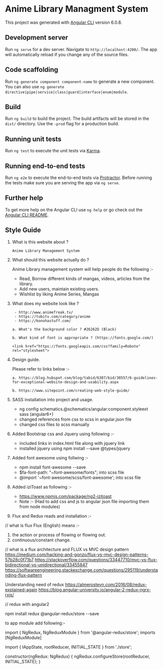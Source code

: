 <!-- Use https://stackedit.io/app to edit and test md files  -->

# Anime Library Managment System

This project was generated with [Angular CLI](https://github.com/angular/angular-cli) version 6.0.8.

## Development server

Run `ng serve` for a dev server. Navigate to `http://localhost:4200/`. The app will automatically reload if you change any of the source files.

## Code scaffolding

Run `ng generate component component-name` to generate a new component. You can also use `ng generate directive|pipe|service|class|guard|interface|enum|module`.

## Build

Run `ng build` to build the project. The build artifacts will be stored in the `dist/` directory. Use the `-prod` flag for a production build.

## Running unit tests

Run `ng test` to execute the unit tests via [Karma](https://karma-runner.github.io).

## Running end-to-end tests

Run `ng e2e` to execute the end-to-end tests via [Protractor](http://www.protractortest.org/).
Before running the tests make sure you are serving the app via `ng serve`.

## Further help

To get more help on the Angular CLI use `ng help` or go check out the [Angular CLI README](https://github.com/angular/angular-cli/blob/master/README.md).


## Style Guide

1. What is this website about ?

       Anime Library Management System

2. What should this website actually do ?

      Anime Library management system will help people do the following :-  
  
      - Read, Borrow different kinds of mangas, videos, articles from the library.      
      - Add new users, maintain existing users.
      - Wishlist by liking Anime Series, Mangas
  
3. What does my website look like ?
  
        - http://www.animefreak.tv/
        - https://tubitv.com/category/anime
        - https://konohastuff.com/
  
      `a. What's the background color ? #26262D (Black)`
      
      `b. What kind of font is appropriate ? (https://fonts.google.com/)` 
      
      `<link href="https://fonts.googleapis.com/css?family=Roboto" rel="stylesheet">`
  
4. Design guide.
    
    Please refer to links below :-
   
   `a. https://blog.hubspot.com/blog/tabid/6307/bid/30557/6-guidelines-for-exceptional-website-design-and-usability.aspx`
   
   `b. https://www.sitepoint.com/creating-web-style-guide/`

5. SASS installation into project and usage.

    - ng config schematics.@schematics/angular:component.styleext sass (angular6+)
    - changed references from css to scss in angular.json file
    - changed css files to scss manually

6. Added Bootstrap css and Jquery using following :-

    - included links in index.html file along with jquery link
    - installed jquery using npm install --save @types/jquery


7. Added font awesome using follwing :-

    - npm install font-awesome --save
    - $fa-font-path: "~font-awesome/fonts"; into scss file  
    - @import '~font-awesome/scss/font-awesome'; into scss file

8. Added iziToast as following :-
    - https://www.npmjs.com/package/ng2-izitoast
    - Note :- (Had to add css and js to angular json file importing them from node modules) 

9. Flux and Redux reads and installation :-

// what is flux
Flux (English) means :-
1. the action or process of flowing or flowing out.
2. continuous/constant change.

// what is a flux architecture and FLUX vs MVC design pattern 
https://medium.com/hacking-and-gonzo/flux-vs-mvc-design-patterns-57b28c0f71b7
https://stackoverflow.com/questions/33447710/mvc-vs-flux-bidirectional-vs-unidirectional/33455847
https://softwareengineering.stackexchange.com/questions/295119/understanding-flux-pattern

Understanding need of redux
https://almerosteyn.com/2016/08/redux-explained-again
https://blog.angular-university.io/angular-2-redux-ngrx-rxjs/

// redux with angular2

npm install redux @angular-redux/store --save

to app module add following:- 

import { NgRedux, NgReduxModule } from '@angular-redux/store';
imports [NgReduxModule]

import { IAppState, rootReducer, INITIAL_STATE } from './store';

constructor(ngRedux: NgRedux<IAppState>) {
  ngRedux.configureStore(rootReducer, INITIAL_STATE);
}
